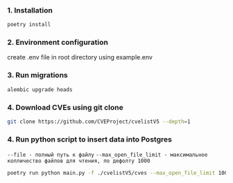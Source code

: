 ### 1. Installation
~~~bash
poetry install
~~~

### 2. Environment configuration
create .env file in root directory using example.env

### 3. Run migrations
~~~bash
alembic upgrade heads
~~~

### 4. Download CVEs using git clone
~~~bash
git clone https://github.com/CVEProject/cvelistV5 --depth=1
~~~

### 4. Run python script to insert data into Postgres
`--file - полный путь к файлу`
`--max_open_file_limit - максимальное колличество файлов для чтения, по дефолту 1000`
~~~bash
poetry run python main.py -f ./cvelistV5/cves --max_open_file_limit 1000
~~~
